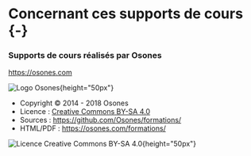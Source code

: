 # Concernant ces supports de cours {-}

### Supports de cours réalisés par Osones

<https://osones.com>

![Logo Osones](images/logo-osones.png){height="50px"}

- Copyright © 2014 - 2018 Osones
- Licence : [Creative Commons BY-SA 4.0](https://creativecommons.org/licenses/by-sa/4.0/deed.fr)
- Sources : <https://github.com/Osones/formations/>
- HTML/PDF : <https://osones.com/formations/>

![Licence Creative Commons BY-SA 4.0](images/licence.png){height="50px"}

